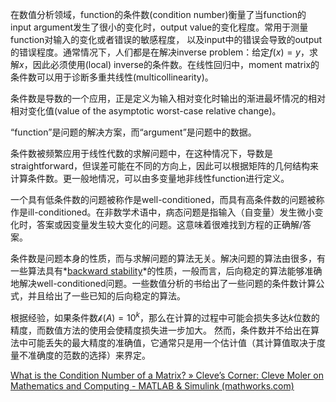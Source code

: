 在数值分析领域，function的条件数(condition number)衡量了当function的input argument发生了很小的变化时，output value的变化程度。常用于测量function对输入的变化或者错误的敏感程度， 以及input中的错误会导致的output的错误程度。通常情况下，人们都是在解决inverse problem：给定$f(x)=y$，求解$x$，因此必须使用(local) inverse的条件数。在线性回归中，moment matrix的条件数可以用于诊断多重共线性(multicollinearity)。

条件数是导数的一个应用，正是定义为输入相对变化时输出的渐进最坏情况的相对相对变化值(value of the asymptotic worst-case relative change)。

“function”是问题的解决方案，而“argument”是问题中的数据。

条件数被频繁应用于线性代数的求解问题中，在这种情况下，导数是straightforward，但误差可能在不同的方向上，因此可以根据矩阵的几何结构来计算条件数。更一般地情况，可以由多变量地非线性function进行定义。

一个具有低条件数的问题被称作是well-conditioned，而具有高条件数的问题被称作是ill-conditioned。在非数学术语中，病态问题是指输入（自变量）发生微小变化时，答案或因变量发生较大变化的问题。这意味着很难找到方程的正确解/答案。

条件数是问题本身的性质，而与求解问题的算法无关。解决问题的算法由很多，有一些算法具有*[backward stability](https://en.wikipedia.org/wiki/Numerical_stability)*的性质，一般而言，后向稳定的算法能够准确地解决well-conditioned问题。一些数值分析的书给出了一些问题的条件数计算公式，并且给出了一些已知的后向稳定的算法。

根据经验，如果条件数$\mathcal{k}(A)=10^k$，那么在计算的过程中可能会损失多达$k$位数的精度，而数值方法的使用会使精度损失进一步加大。 然而，条件数并不给出在算法中可能丢失的最大精度的准确值，它通常只是用一个估计值（其计算值取决于度量不准确度的范数的选择）来界定。





[What is the Condition Number of a Matrix? » Cleve’s Corner: Cleve Moler on Mathematics and Computing - MATLAB & Simulink (mathworks.com)](https://blogs.mathworks.com/cleve/2017/07/17/what-is-the-condition-number-of-a-matrix/?from=cn)